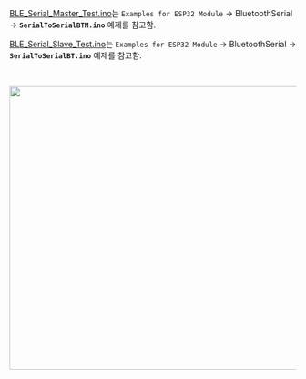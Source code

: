 [BLE_Serial_Master_Test.ino](https://github.com/taejin-seong/ESP32-Test-and-Project-Using-Arduino-Lib/tree/master/ESP32%20DevKitC%20V4/T10.%20ESP32%20BLE%20Master)는 `Examples for ESP32 Module` → BluetoothSerial → **`SerialToSerialBTM.ino`** 예제를 참고함. <br>

[BLE_Serial_Slave_Test.ino](https://github.com/taejin-seong/ESP32-Test-and-Project-Using-Arduino-Lib/tree/master/ESP32%20DevKitC%20V4/T10.%20ESP32%20BLE%20Slave)는 `Examples for ESP32 Module` → BluetoothSerial → **`SerialToSerialBT.ino`** 예제를 참고함. <br>



<br>
<p align="center">
   <img src="https://user-images.githubusercontent.com/70312248/170556413-c536e80c-cbe7-41be-af14-7087ff27144d.png" width="727" height="499"/>  
</p> 
<br>



